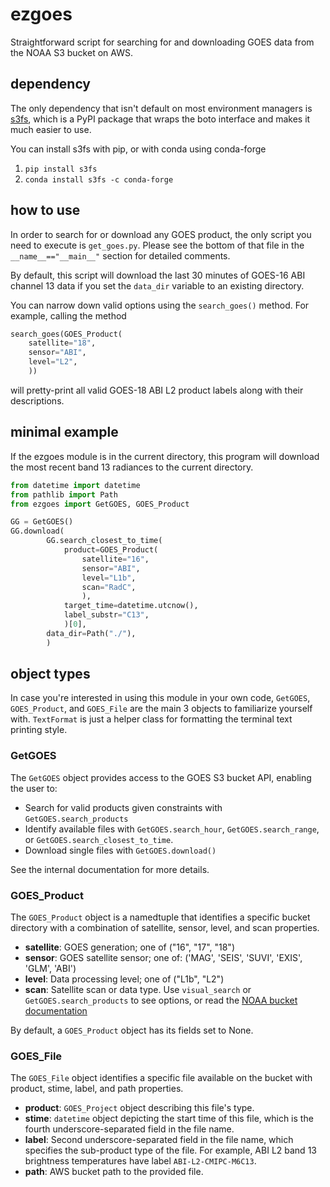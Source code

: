 # ezgoes

Straightforward script for searching for and downloading GOES data
from the NOAA S3 bucket on AWS.

## dependency

The only dependency that isn't default on most environment managers
is [s3fs][1], which is a PyPI package that wraps the boto interface
and makes it much easier to use.

You can install s3fs with pip, or with conda using conda-forge

 1. `pip install s3fs`
 2. `conda install s3fs -c conda-forge`

[1]: https://s3fs.readthedocs.io/en/latest/

## how to use

In order to search for or download any GOES product, the only script
you need to execute is `get_goes.py`. Please see the bottom of that
file in the `__name__=="__main__"` section for detailed comments.

By default, this script will download the last 30 minutes of GOES-16
ABI channel 13 data if you set the `data_dir` variable to an
existing directory.

You can narrow down valid options using the `search_goes()` method.
For example, calling the method
```python
search_goes(GOES_Product(
    satellite="18",
    sensor="ABI",
    level="L2",
    ))
```
will pretty-print all valid GOES-18 ABI L2 product labels along with
their descriptions.

## minimal example

If the ezgoes module is in the current directory, this program will
download the most recent band 13 radiances to the current directory.

```python
from datetime import datetime
from pathlib import Path
from ezgoes import GetGOES, GOES_Product

GG = GetGOES()
GG.download(
        GG.search_closest_to_time(
            product=GOES_Product(
                satellite="16",
                sensor="ABI",
                level="L1b",
                scan="RadC",
                ),
            target_time=datetime.utcnow(),
            label_substr="C13",
            )[0],
        data_dir=Path("./"),
        )
```

## object types

In case you're interested in using this module in your own code,
`GetGOES`, `GOES_Product`, and `GOES_File` are the main 3 objects to
familiarize yourself with. `TextFormat` is just a helper class for
formatting the terminal text printing style.

### GetGOES

The `GetGOES` object provides access to the GOES S3 bucket API,
enabling the user to:

 - Search for valid products given constraints with
   `GetGOES.search_products`
 - Identify available files with `GetGOES.search_hour`,
   `GetGOES.search_range`, or `GetGOES.search_closest_to_time`.
 - Download single files with `GetGOES.download()`

See the internal documentation for more details.

### GOES\_Product

The `GOES_Product` object is a namedtuple that identifies a specific
bucket directory with a combination of satellite, sensor, level, and
scan properties.

 - __satellite__: GOES generation; one of ("16", "17", "18")
 - __sensor__: GOES satellite sensor; one of:
   ('MAG', 'SEIS', 'SUVI', 'EXIS', 'GLM', 'ABI')
 - __level__: Data processing level; one of ("L1b", "L2")
 - __scan__: Satellite scan or data type. Use `visual_search` or
  `GetGOES.search_products` to see options, or read the
  [NOAA bucket documentation][2]

[2]: https://github.com/awslabs/open-data-docs/tree/main/docs/noaa/noaa-goes16

By default, a `GOES_Product` object has its fields set to None.

### GOES\_File

The `GOES_File` object identifies a specific file available on the
bucket with product, stime, label, and path properties.

 - __product__: `GOES_Project` object describing this file's type.
 - __stime__: `datetime` object depicting the start time of this file,
   which is the fourth underscore-separated field in the file name.
 - __label__: Second underscore-separated field in the file name,
   which specifies the sub-product type of the file. For example, ABI
   L2 band 13 brightness temperatures have label
   `ABI-L2-CMIPC-M6C13`.
 - __path__: AWS bucket path to the provided file.
